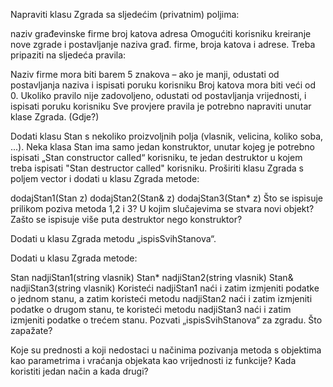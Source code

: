 Napraviti klasu Zgrada sa sljedećim (privatnim) poljima:

naziv građevinske firme
broj katova
adresa
Omogućiti korisniku kreiranje nove zgrade i postavljanje naziva građ. firme, broja katova i adrese. Treba pripaziti na sljedeća pravila:

Naziv firme mora biti barem 5 znakova – ako je manji, odustati od postavljanja naziva i ispisati poruku korisniku
Broj katova mora biti veći od 0. Ukoliko pravilo nije zadovoljeno, odustati od postavljanja vrijednosti, i ispisati poruku korisniku
Sve provjere pravila je potrebno napraviti unutar klase Zgrada. (Gdje?)

Dodati klasu Stan s nekoliko proizvoljnih polja (vlasnik, velicina, koliko soba, ...). Neka klasa Stan ima samo jedan konstruktor, unutar kojeg je potrebno ispisati „Stan constructor called“ korisniku, te jedan destruktor u kojem treba ispisati "Stan destructor called" korisniku. Proširiti klasu Zgrada s poljem vector<Stan> i dodati u klasu Zgrada metode:

dodajStan1(Stan z)
dodajStan2(Stan& z)
dodajStan3(Stan* z) 
Što se ispisuje prilikom poziva metoda 1,2 i 3? U kojim slučajevima se stvara novi objekt? Zašto se ispisuje više puta destruktor nego konstruktor?

Dodati u klasu Zgrada metodu „ispisSvihStanova“.

Dodati u klasu Zgrada metode:

Stan nadjiStan1(string vlasnik)
Stan* nadjiStan2(string vlasnik)
Stan& nadjiStan3(string vlasnik)
Koristeći nadjiStan1 naći i zatim izmjeniti podatke o jednom stanu, a zatim koristeći metodu nadjiStan2 naći i zatim izmjeniti podatke o drugom stanu, te koristeći metodu nadjiStan3 naći i zatim izmjeniti podatke o trećem stanu. Pozvati „ispisSvihStanova“ za zgradu. Što zapažate?

Koje su prednosti a koji nedostaci u načinima pozivanja metoda s objektima kao parametrima i vraćanja objekata kao vrijednosti iz funkcije? Kada koristiti jedan način a kada drugi?
